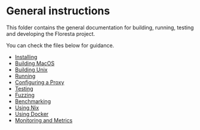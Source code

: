 # General instructions

This folder contains the general documentation for building, running, testing and developing the Floresta project.

You can check the files below for guidance.

- [Installing](installing.md)
- [Building MacOS](build-macos.md)
- [Building Unix](build-unix.md)
- [Running](run.md)
- [Configuring a Proxy](proxy.md)
- [Testing](running-tests.md)
- [Fuzzing](fuzzing.md)
- [Benchmarking](benchmarking.md)
- [Using Nix](nix.md)
- [Using Docker](docker.md)
- [Monitoring and Metrics](metrics.md)
